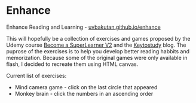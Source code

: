 # Enhance
Enhance Reading and Learning - [uvbakutan.github.io/enhance](https://uvbakutan.github.io/enhance)


This will hopefully be a collection of exercises and games proposed by the Udemy course  [Become a SuperLearner V2](https://www.udemy.com/become-a-superlearner-2-speed-reading-memory-accelerated-learning/) and the [Keytostudy](http://www.keytostudy.com/category/goldentouch-keytostudy-main/) blog.  The puprose of the exercises is to help you develop better reading habbits and memorization. Because some of the original games were only available in flash, I decided to recreate them using HTML canvas.

Current list of exercises:
- Mind camera game - click on the last circle that appeared
- Monkey brain - click the numbers in an ascending order
